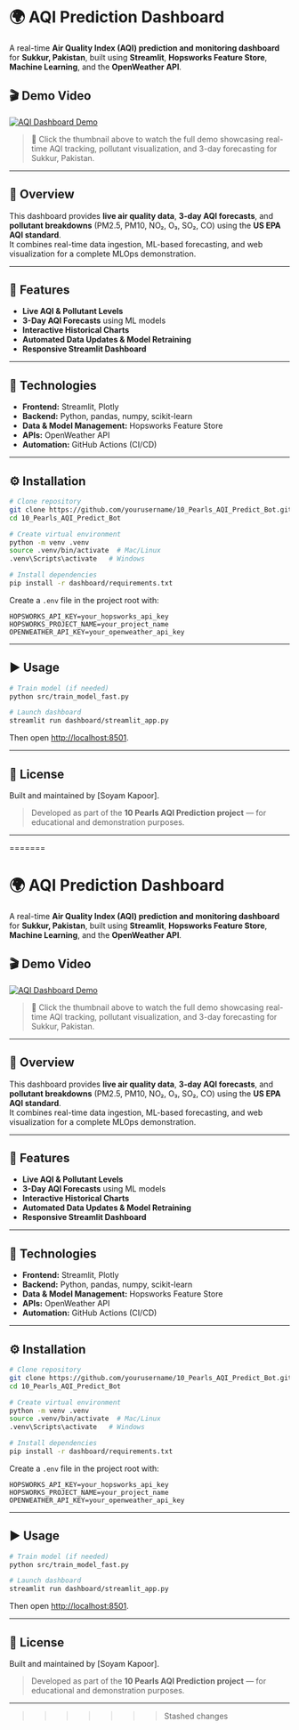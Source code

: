 # 🌍 AQI Prediction Dashboard

A real-time **Air Quality Index (AQI) prediction and monitoring dashboard** for **Sukkur, Pakistan**, built using **Streamlit**, **Hopsworks Feature Store**, **Machine Learning**, and the **OpenWeather API**.

## 🎬 Demo Video

[![AQI Dashboard Demo](<img width="1350" height="595" alt="Image" src="https://github.com/user-attachments/assets/39dce7de-1807-4cae-9c47-e7d2853ec85d" />)](https://github.com/user-attachments/assets/5597f057-5c51-4335-81cd-d52c1ba955c0)

> 🎥 Click the thumbnail above to watch the full demo showcasing real-time AQI tracking, pollutant visualization, and 3-day forecasting for Sukkur, Pakistan.

---

## 📘 Overview

This dashboard provides **live air quality data**, **3-day AQI forecasts**, and **pollutant breakdowns** (PM2.5, PM10, NO₂, O₃, SO₂, CO) using the **US EPA AQI standard**.  
It combines real-time data ingestion, ML-based forecasting, and web visualization for a complete MLOps demonstration.

---

## 🚀 Features

- **Live AQI & Pollutant Levels**
- **3-Day AQI Forecasts** using ML models
- **Interactive Historical Charts**
- **Automated Data Updates & Model Retraining**
- **Responsive Streamlit Dashboard**

---

## 🧰 Technologies

- **Frontend:** Streamlit, Plotly  
- **Backend:** Python, pandas, numpy, scikit-learn  
- **Data & Model Management:** Hopsworks Feature Store  
- **APIs:** OpenWeather API  
- **Automation:** GitHub Actions (CI/CD)

---

## ⚙️ Installation

```bash
# Clone repository
git clone https://github.com/yourusername/10_Pearls_AQI_Predict_Bot.git
cd 10_Pearls_AQI_Predict_Bot

# Create virtual environment
python -m venv .venv
source .venv/bin/activate  # Mac/Linux
.venv\Scripts\activate   # Windows

# Install dependencies
pip install -r dashboard/requirements.txt
```

Create a `.env` file in the project root with:
```
HOPSWORKS_API_KEY=your_hopsworks_api_key
HOPSWORKS_PROJECT_NAME=your_project_name
OPENWEATHER_API_KEY=your_openweather_api_key
```

---

## ▶️ Usage

```bash
# Train model (if needed)
python src/train_model_fast.py

# Launch dashboard
streamlit run dashboard/streamlit_app.py
```
Then open [http://localhost:8501](http://localhost:8501).

---

## 🪪 License

Built and maintained by [Soyam Kapoor].
> Developed as part of the **10 Pearls AQI Prediction project** — for educational and demonstration purposes.

---




=======
# 🌍 AQI Prediction Dashboard

A real-time **Air Quality Index (AQI) prediction and monitoring dashboard** for **Sukkur, Pakistan**, built using **Streamlit**, **Hopsworks Feature Store**, **Machine Learning**, and the **OpenWeather API**.

## 🎬 Demo Video

[![AQI Dashboard Demo](<img width="1350" height="595" alt="Image" src="https://github.com/user-attachments/assets/39dce7de-1807-4cae-9c47-e7d2853ec85d" />)](https://github.com/user-attachments/assets/5597f057-5c51-4335-81cd-d52c1ba955c0)

> 🎥 Click the thumbnail above to watch the full demo showcasing real-time AQI tracking, pollutant visualization, and 3-day forecasting for Sukkur, Pakistan.

---

## 📘 Overview

This dashboard provides **live air quality data**, **3-day AQI forecasts**, and **pollutant breakdowns** (PM2.5, PM10, NO₂, O₃, SO₂, CO) using the **US EPA AQI standard**.  
It combines real-time data ingestion, ML-based forecasting, and web visualization for a complete MLOps demonstration.

---

## 🚀 Features

- **Live AQI & Pollutant Levels**
- **3-Day AQI Forecasts** using ML models
- **Interactive Historical Charts**
- **Automated Data Updates & Model Retraining**
- **Responsive Streamlit Dashboard**

---

## 🧰 Technologies

- **Frontend:** Streamlit, Plotly  
- **Backend:** Python, pandas, numpy, scikit-learn  
- **Data & Model Management:** Hopsworks Feature Store  
- **APIs:** OpenWeather API  
- **Automation:** GitHub Actions (CI/CD)

---

## ⚙️ Installation

```bash
# Clone repository
git clone https://github.com/yourusername/10_Pearls_AQI_Predict_Bot.git
cd 10_Pearls_AQI_Predict_Bot

# Create virtual environment
python -m venv .venv
source .venv/bin/activate  # Mac/Linux
.venv\Scripts\activate   # Windows

# Install dependencies
pip install -r dashboard/requirements.txt
```

Create a `.env` file in the project root with:
```
HOPSWORKS_API_KEY=your_hopsworks_api_key
HOPSWORKS_PROJECT_NAME=your_project_name
OPENWEATHER_API_KEY=your_openweather_api_key
```

---

## ▶️ Usage

```bash
# Train model (if needed)
python src/train_model_fast.py

# Launch dashboard
streamlit run dashboard/streamlit_app.py
```
Then open [http://localhost:8501](http://localhost:8501).

---

## 🪪 License

Built and maintained by [Soyam Kapoor].
> Developed as part of the **10 Pearls AQI Prediction project** — for educational and demonstration purposes.

---
>>>>>>> Stashed changes

